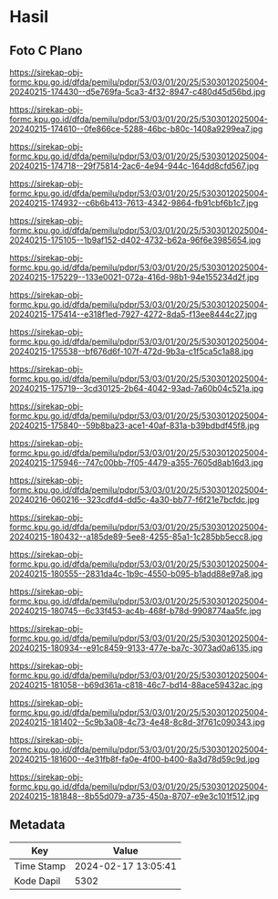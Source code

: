 # Hasil

## Foto C Plano

https://sirekap-obj-formc.kpu.go.id/dfda/pemilu/pdpr/53/03/01/20/25/5303012025004-20240215-174430--d5e769fa-5ca3-4f32-8947-c480d45d56bd.jpg

https://sirekap-obj-formc.kpu.go.id/dfda/pemilu/pdpr/53/03/01/20/25/5303012025004-20240215-174610--0fe866ce-5288-46bc-b80c-1408a9299ea7.jpg

https://sirekap-obj-formc.kpu.go.id/dfda/pemilu/pdpr/53/03/01/20/25/5303012025004-20240215-174718--29f75814-2ac6-4e94-944c-164dd8cfd567.jpg

https://sirekap-obj-formc.kpu.go.id/dfda/pemilu/pdpr/53/03/01/20/25/5303012025004-20240215-174932--c6b6b413-7613-4342-9864-fb91cbf6b1c7.jpg

https://sirekap-obj-formc.kpu.go.id/dfda/pemilu/pdpr/53/03/01/20/25/5303012025004-20240215-175105--1b9af152-d402-4732-b62a-96f6e3985654.jpg

https://sirekap-obj-formc.kpu.go.id/dfda/pemilu/pdpr/53/03/01/20/25/5303012025004-20240215-175229--133e0021-072a-416d-98b1-94e155234d2f.jpg

https://sirekap-obj-formc.kpu.go.id/dfda/pemilu/pdpr/53/03/01/20/25/5303012025004-20240215-175414--e318f1ed-7927-4272-8da5-f13ee8444c27.jpg

https://sirekap-obj-formc.kpu.go.id/dfda/pemilu/pdpr/53/03/01/20/25/5303012025004-20240215-175538--bf676d6f-107f-472d-9b3a-c1f5ca5c1a88.jpg

https://sirekap-obj-formc.kpu.go.id/dfda/pemilu/pdpr/53/03/01/20/25/5303012025004-20240215-175719--3cd30125-2b64-4042-93ad-7a60b04c521a.jpg

https://sirekap-obj-formc.kpu.go.id/dfda/pemilu/pdpr/53/03/01/20/25/5303012025004-20240215-175840--59b8ba23-ace1-40af-831a-b39bdbdf45f8.jpg

https://sirekap-obj-formc.kpu.go.id/dfda/pemilu/pdpr/53/03/01/20/25/5303012025004-20240215-175946--747c00bb-7f05-4479-a355-7605d8ab16d3.jpg

https://sirekap-obj-formc.kpu.go.id/dfda/pemilu/pdpr/53/03/01/20/25/5303012025004-20240216-060216--323cdfd4-dd5c-4a30-bb77-f6f21e7bcfdc.jpg

https://sirekap-obj-formc.kpu.go.id/dfda/pemilu/pdpr/53/03/01/20/25/5303012025004-20240215-180432--a185de89-5ee8-4255-85a1-1c285bb5ecc8.jpg

https://sirekap-obj-formc.kpu.go.id/dfda/pemilu/pdpr/53/03/01/20/25/5303012025004-20240215-180555--2831da4c-1b9c-4550-b095-b1add88e97a8.jpg

https://sirekap-obj-formc.kpu.go.id/dfda/pemilu/pdpr/53/03/01/20/25/5303012025004-20240215-180745--6c33f453-ac4b-468f-b78d-9908774aa5fc.jpg

https://sirekap-obj-formc.kpu.go.id/dfda/pemilu/pdpr/53/03/01/20/25/5303012025004-20240215-180934--e91c8459-9133-477e-ba7c-3073ad0a6135.jpg

https://sirekap-obj-formc.kpu.go.id/dfda/pemilu/pdpr/53/03/01/20/25/5303012025004-20240215-181058--b69d361a-c818-46c7-bd14-88ace59432ac.jpg

https://sirekap-obj-formc.kpu.go.id/dfda/pemilu/pdpr/53/03/01/20/25/5303012025004-20240215-181402--5c9b3a08-4c73-4e48-8c8d-3f761c090343.jpg

https://sirekap-obj-formc.kpu.go.id/dfda/pemilu/pdpr/53/03/01/20/25/5303012025004-20240215-181600--4e31fb8f-fa0e-4f00-b400-8a3d78d59c9d.jpg

https://sirekap-obj-formc.kpu.go.id/dfda/pemilu/pdpr/53/03/01/20/25/5303012025004-20240215-181848--8b55d079-a735-450a-8707-e9e3c101f512.jpg


## Metadata

| Key        | Value               |
| ---------- | ------------------- |
| Time Stamp | 2024-02-17 13:05:41 |
| Kode Dapil | 5302                |



